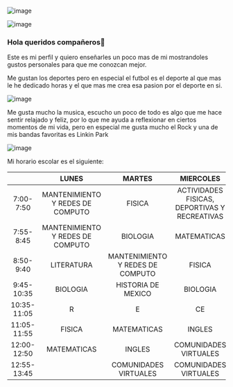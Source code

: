 ![image](https://user-images.githubusercontent.com/99784178/154790339-a73384f3-0ebe-4821-818a-d899e8786322.png)

![image](https://user-images.githubusercontent.com/99784178/154790484-95e4fc58-ed03-48fa-9d53-77edfe7c235a.png)


### Hola queridos compañeros👋

Este es mi perfil y quiero enseñarles un poco mas de mi mostrandoles gustos personales para que me conozcan mejor.

Me gustan los deportes pero en especial el futbol es el deporte al que mas le he dedicado horas y el que mas me crea esa pasion por el deporte en si.

![image](https://user-images.githubusercontent.com/99784178/154790667-8a663a24-0dd0-42a7-bd95-31976c0d27f9.png)

Me gusta mucho la musica, escucho un poco de todo es algo que me hace sentir relajado y feliz, por lo que me ayuda a reflexionar en ciertos momentos de mi vida, pero en especial me gusta mucho el Rock y una de mis bandas favoritas es Linkin Park

![image](https://user-images.githubusercontent.com/99784178/154790811-0d9fe276-a30a-4655-8471-09456dc5d522.png)


Mi horario escolar es el siguiente:

|             |               LUNES               |              MARTES              |                   MIERCOLES                   |                JUEVES               |       VIERNES      |
|:-----------:|:---------------------------------:|:--------------------------------:|:---------------------------------------------:|:-----------------------------------:|:------------------:|
|  7:00-7:50  | MANTENIMIENTO Y  REDES DE COMPUTO |              FISICA              | ACTIVIDADES FISICAS, DEPORTIVAS Y RECREATIVAS | ACTIVIDADES ARTISTICAS Y CULTURALES |      BIOLOGIA      |
|  7:55-8:45  | MANTENIMIENTO Y  REDES DE COMPUTO |             BIOLOGIA             |                  MATEMATICAS                  |              LITERATURA             |       FISICA       |
|  8:50-9:40  |             LITERATURA            | MANTENIMIENTO Y REDES DE COMPUTO |                     FISICA                    |   MANTENIMIENTO Y REDES DE COMPUTO  |     MATEMATICAS    |
|  9:45-10:35 |              BIOLOGIA             |        HISTORIA DE MEXICO        |                    BIOLOGIA                   |          HISTORIA DE MEXICO         |     LITERATURA     |
| 10:35-11:05 |                 R                 |                 E                |                       CE                      |                  S                  |          O         |
| 11:05-11:55 |               FISICA              |            MATEMATICAS           |                     INGLES                    |                INGLES               | HISTORIA DE MEXICO |
| 12:00-12:50 |            MATEMATICAS            |              INGLES              |             COMUNIDADES VIRTUALES             |                FISICA               |                    |
| 12:55-13:45 |                                   |      COMUNIDADES  VIRTUALES      |             COMUNIDADES VIRTUALES             |             MATEMATICAS             |                    |
